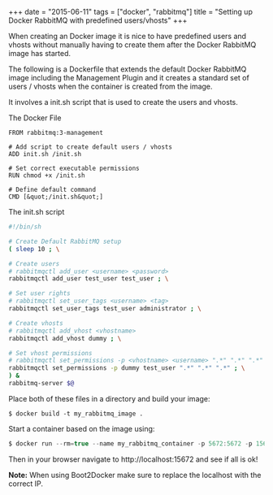 +++
date = "2015-06-11"
tags = ["docker", "rabbitmq"]
title = "Setting up Docker RabbitMQ with predefined users/vhosts"
+++

When creating an Docker image it is nice to have predefined users and vhosts without manually having to create them after the Docker RabbitMQ image has started.

The following is a Dockerfile that extends the default Docker RabbitMQ image including the Management Plugin and it creates a standard set of users / vhosts when the container is created from the image.

It involves a init.sh script that is used to create the users and vhosts.

The Docker File
```docker
FROM rabbitmq:3-management

# Add script to create default users / vhosts
ADD init.sh /init.sh

# Set correct executable permissions
RUN chmod +x /init.sh

# Define default command
CMD [&quot;/init.sh&quot;]
```

The init.sh script
```bash
#!/bin/sh

# Create Default RabbitMQ setup
( sleep 10 ; \

# Create users
# rabbitmqctl add_user <username> <password>
rabbitmqctl add_user test_user test_user ; \

# Set user rights
# rabbitmqctl set_user_tags <username> <tag>
rabbitmqctl set_user_tags test_user administrator ; \

# Create vhosts
# rabbitmqctl add_vhost <vhostname>
rabbitmqctl add_vhost dummy ; \

# Set vhost permissions
# rabbitmqctl set_permissions -p <vhostname> <username> ".*" ".*" ".*"
rabbitmqctl set_permissions -p dummy test_user ".*" ".*" ".*" ; \
) &    
rabbitmq-server $@
```
Place both of these files in a directory and build your image:

```console
$ docker build -t my_rabbitmq_image .
```

Start a container based on the image using:

```groovy
$ docker run --rm=true --name my_rabbitmq_container -p 5672:5672 -p 15672:15672  my_rabbitmq_image
```

Then in your browser navigate to http://localhost:15672 and see if all is ok!

**Note:** When using Boot2Docker make sure to replace the localhost with the correct IP.
